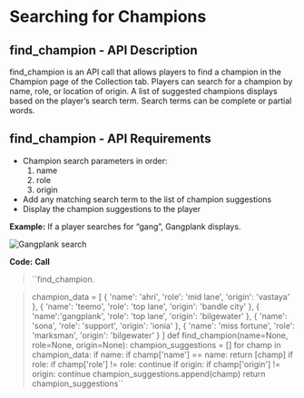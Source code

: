 # Searching for Champions

## find_champion - API Description
find_champion is an API call that allows players to find a champion in the Champion page of the Collection tab. Players can search for a champion by name, role, or location of origin. A list of suggested champions displays based on the player’s search term. Search terms can be complete or partial words.

## find_champion - API Requirements
- Champion search parameters in order:
  1. name
  2. role
  3. origin
- Add any matching search term to the list of champion suggestions
- Display the champion suggestions to the player


**Example:** If a player searches for “gang”, Gangplank displays.

![Gangplank search](Collection_Champions_Search.png)


**Code:**
**Call**

>``find_champion.

>champion_data = [
 {
 'name': 'ahri',
 'role': 'mid lane',
 'origin': 'vastaya'
 },
 {
 'name': 'teemo',
 'role': 'top lane',
 'origin': 'bandle city'
 },
 {
 'name':'gangplank',
 'role': 'top lane',
 'origin': 'bilgewater'
 },
 {
 'name': 'sona',
 'role': 'support',
 'origin': 'ionia'
 },
 {
 'name': 'miss fortune',
 'role': 'marksman',
 'origin': 'bilgewater'
 }
]
def find_champion(name=None, role=None, origin=None):
 champion_suggestions = []
 for champ in champion_data:
 if name:
 if champ['name'] == name:
 return [champ]
 if role:
 if champ['role'] != role:
 continue
 if origin:
 if champ['origin'] != origin:
 continue
 champion_suggestions.append(champ)
 return champion_suggestions``
